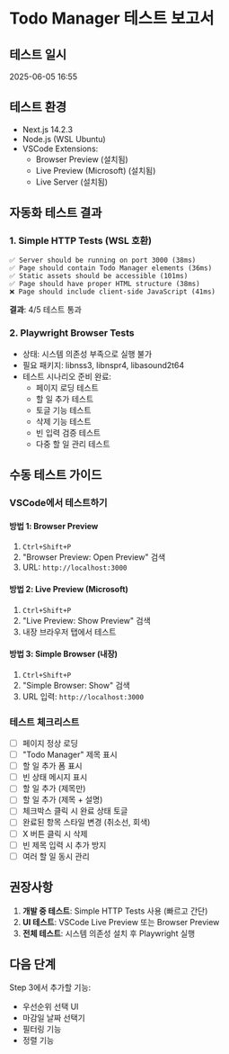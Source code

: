 # Todo Manager 테스트 보고서

## 테스트 일시
2025-06-05 16:55

## 테스트 환경
- Next.js 14.2.3
- Node.js (WSL Ubuntu)
- VSCode Extensions:
  - Browser Preview (설치됨)
  - Live Preview (Microsoft) (설치됨)
  - Live Server (설치됨)

## 자동화 테스트 결과

### 1. Simple HTTP Tests (WSL 호환)
```
✅ Server should be running on port 3000 (38ms)
✅ Page should contain Todo Manager elements (36ms)
✅ Static assets should be accessible (101ms)
✅ Page should have proper HTML structure (38ms)
❌ Page should include client-side JavaScript (41ms)
```
**결과**: 4/5 테스트 통과

### 2. Playwright Browser Tests
- 상태: 시스템 의존성 부족으로 실행 불가
- 필요 패키지: libnss3, libnspr4, libasound2t64
- 테스트 시나리오 준비 완료:
  - 페이지 로딩 테스트
  - 할 일 추가 테스트
  - 토글 기능 테스트
  - 삭제 기능 테스트
  - 빈 입력 검증 테스트
  - 다중 할 일 관리 테스트

## 수동 테스트 가이드

### VSCode에서 테스트하기

#### 방법 1: Browser Preview
1. `Ctrl+Shift+P`
2. "Browser Preview: Open Preview" 검색
3. URL: `http://localhost:3000`

#### 방법 2: Live Preview (Microsoft)
1. `Ctrl+Shift+P`
2. "Live Preview: Show Preview" 검색
3. 내장 브라우저 탭에서 테스트

#### 방법 3: Simple Browser (내장)
1. `Ctrl+Shift+P`
2. "Simple Browser: Show" 검색
3. URL 입력: `http://localhost:3000`

### 테스트 체크리스트

- [ ] 페이지 정상 로딩
- [ ] "Todo Manager" 제목 표시
- [ ] 할 일 추가 폼 표시
- [ ] 빈 상태 메시지 표시
- [ ] 할 일 추가 (제목만)
- [ ] 할 일 추가 (제목 + 설명)
- [ ] 체크박스 클릭 시 완료 상태 토글
- [ ] 완료된 항목 스타일 변경 (취소선, 회색)
- [ ] X 버튼 클릭 시 삭제
- [ ] 빈 제목 입력 시 추가 방지
- [ ] 여러 할 일 동시 관리

## 권장사항

1. **개발 중 테스트**: Simple HTTP Tests 사용 (빠르고 간단)
2. **UI 테스트**: VSCode Live Preview 또는 Browser Preview
3. **전체 테스트**: 시스템 의존성 설치 후 Playwright 실행

## 다음 단계

Step 3에서 추가할 기능:
- 우선순위 선택 UI
- 마감일 날짜 선택기
- 필터링 기능
- 정렬 기능